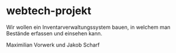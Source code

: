 # webtech-projekt

Wir wollen ein Inventarverwaltungssystem bauen, in welchem man Bestände erfassen und einsehen kann.

Maximilian Vorwerk und Jakob Scharf